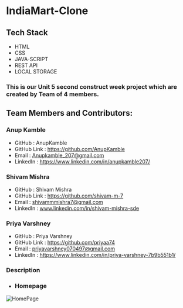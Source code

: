 # IndiaMart-Clone

## Tech Stack  

* HTML 
* CSS 
* JAVA-SCRIPT 
* REST API 
* LOCAL STORAGE

### This is our Unit 5 second construct week project which are created by Team of 4 members.   


## Team Members and Contributors:

### Anup Kamble

   * GitHub : AnupKamble
   * GitHub Link : https://github.com/AnupKamble
   * Email : Anupkamble_207@gmail.com
   * LinkedIn : https://www.linkedin.com/in/anupkamble207/
   
### Shivam Mishra
   * GitHub : Shivam Mishra
   * GitHub Link : https://github.com/shivam-m-7
   * Email : shivammmishra7@gmail.com
   * LinkedIn : www.linkedin.com/in/shivam-mishra-sde
   
### Priya Varshney
   * GitHub : Priya Varshney
   * GitHub Link : https://github.com/priyaa74
   * Email : priyavarshney070497@gmail.com
   * LinkedIn : https://www.linkedin.com/in/priya-varshney-7b9b551b1/



### Description

  - ### Homepage 
![HomePage]()